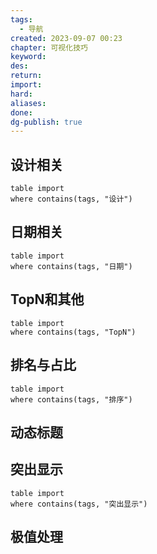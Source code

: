 ```yaml
---
tags:
  - 导航
created: 2023-09-07 00:23
chapter: 可视化技巧
keyword: 
des: 
return: 
import: 
hard: 
aliases: 
done: 
dg-publish: true
---
```


## 设计相关
```dataview
table import
where contains(tags, "设计")
```

## 日期相关

```dataview
table import
where contains(tags, "日期")
```


## TopN和其他


```dataview
table import
where contains(tags, "TopN")
```


## 排名与占比

```dataview
table import
where contains(tags, "排序")
```



## 动态标题




## 突出显示 


```dataview
table import
where contains(tags, "突出显示")
```


## 极值处理




